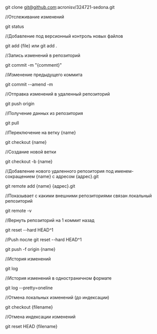 git clone git@github.com:acronisv/324721-sedona.git

//Отслеживание изменений

git status


//Добавление под версионный контроль новых файлов

git add {file} или git add .


//Запись изменений в репозиторий

git commit -m "{comment}"

//Изменение предыдущего коммита

git commit --amend -m

//Отправка изменений в удаленный репозиторий

git push origin


//Получение данных из репозитория

git pull


//Переключение на ветку {name}

git checkout {name}


//Создание новой ветки

git checkout -b {name}  


//Добавление нового удаленного репозитория под именем-сокращением {name} с адресом {адрес}.git

git remote add {name} {адрес}.git


//Показывает с какими внешними репозиториями связан локальный репозиторий

git remote -v

//Вернуть репозиторий на 1 коммит назад

git reset --hard HEAD^1

//Push после git reset --hard HEAD^1

git push -f origin {name}


//История изменений

git log


//История изменений в одностраничном формате

git log --pretty=oneline


//Отмена локальных изменений (до индексации)

 git checkout {filename}
 
 
 //Отмена индексации изменений
 
 git reset HEAD {filename}
